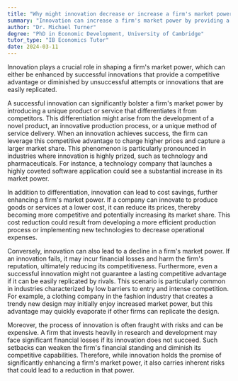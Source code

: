 ```yaml
---
title: "Why might innovation decrease or increase a firm's market power?"
summary: "Innovation can increase a firm's market power by providing a competitive advantage, or decrease it if unsuccessful or easily replicated."
author: "Dr. Michael Turner"
degree: "PhD in Economic Development, University of Cambridge"
tutor_type: "IB Economics Tutor"
date: 2024-03-11
---
```


Innovation plays a crucial role in shaping a firm's market power, which can either be enhanced by successful innovations that provide a competitive advantage or diminished by unsuccessful attempts or innovations that are easily replicated.

A successful innovation can significantly bolster a firm's market power by introducing a unique product or service that differentiates it from competitors. This differentiation might arise from the development of a novel product, an innovative production process, or a unique method of service delivery. When an innovation achieves success, the firm can leverage this competitive advantage to charge higher prices and capture a larger market share. This phenomenon is particularly pronounced in industries where innovation is highly prized, such as technology and pharmaceuticals. For instance, a technology company that launches a highly coveted software application could see a substantial increase in its market power.

In addition to differentiation, innovation can lead to cost savings, further enhancing a firm's market power. If a company can innovate to produce goods or services at a lower cost, it can reduce its prices, thereby becoming more competitive and potentially increasing its market share. This cost reduction could result from developing a more efficient production process or implementing new technologies to decrease operational expenses.

Conversely, innovation can also lead to a decline in a firm's market power. If an innovation fails, it may incur financial losses and harm the firm's reputation, ultimately reducing its competitiveness. Furthermore, even a successful innovation might not guarantee a lasting competitive advantage if it can be easily replicated by rivals. This scenario is particularly common in industries characterized by low barriers to entry and intense competition. For example, a clothing company in the fashion industry that creates a trendy new design may initially enjoy increased market power, but this advantage may quickly evaporate if other firms can replicate the design.

Moreover, the process of innovation is often fraught with risks and can be expensive. A firm that invests heavily in research and development may face significant financial losses if its innovation does not succeed. Such setbacks can weaken the firm's financial standing and diminish its competitive capabilities. Therefore, while innovation holds the promise of significantly enhancing a firm's market power, it also carries inherent risks that could lead to a reduction in that power.
    